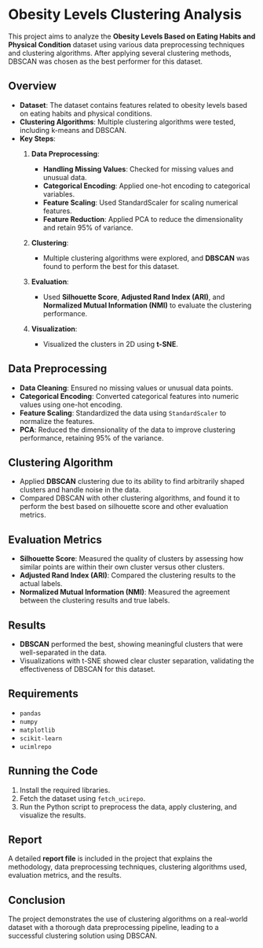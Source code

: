 # Obesity Levels Clustering Analysis

This project aims to analyze the **Obesity Levels Based on Eating Habits and Physical Condition** dataset using various data preprocessing techniques and clustering algorithms. After applying several clustering methods, DBSCAN was chosen as the best performer for this dataset.

## Overview

- **Dataset**: The dataset contains features related to obesity levels based on eating habits and physical conditions.
- **Clustering Algorithms**: Multiple clustering algorithms were tested, including k-means and DBSCAN.
- **Key Steps**:
  1. **Data Preprocessing**:
     - **Handling Missing Values**: Checked for missing values and unusual data.
     - **Categorical Encoding**: Applied one-hot encoding to categorical variables.
     - **Feature Scaling**: Used StandardScaler for scaling numerical features.
     - **Feature Reduction**: Applied PCA to reduce the dimensionality and retain 95% of variance.
  
  2. **Clustering**:
     - Multiple clustering algorithms were explored, and **DBSCAN** was found to perform the best for this dataset.
  
  3. **Evaluation**:
     - Used **Silhouette Score**, **Adjusted Rand Index (ARI)**, and **Normalized Mutual Information (NMI)** to evaluate the clustering performance.
  
  4. **Visualization**:
     - Visualized the clusters in 2D using **t-SNE**.

## Data Preprocessing

- **Data Cleaning**: Ensured no missing values or unusual data points.
- **Categorical Encoding**: Converted categorical features into numeric values using one-hot encoding.
- **Feature Scaling**: Standardized the data using `StandardScaler` to normalize the features.
- **PCA**: Reduced the dimensionality of the data to improve clustering performance, retaining 95% of the variance.

## Clustering Algorithm

- Applied **DBSCAN** clustering due to its ability to find arbitrarily shaped clusters and handle noise in the data.
- Compared DBSCAN with other clustering algorithms, and found it to perform the best based on silhouette score and other evaluation metrics.

## Evaluation Metrics

- **Silhouette Score**: Measured the quality of clusters by assessing how similar points are within their own cluster versus other clusters.
- **Adjusted Rand Index (ARI)**: Compared the clustering results to the actual labels.
- **Normalized Mutual Information (NMI)**: Measured the agreement between the clustering results and true labels.

## Results

- **DBSCAN** performed the best, showing meaningful clusters that were well-separated in the data.
- Visualizations with t-SNE showed clear cluster separation, validating the effectiveness of DBSCAN for this dataset.

## Requirements

- `pandas`
- `numpy`
- `matplotlib`
- `scikit-learn`
- `ucimlrepo`

## Running the Code

1. Install the required libraries.
2. Fetch the dataset using `fetch_ucirepo`.
3. Run the Python script to preprocess the data, apply clustering, and visualize the results.

## Report

A detailed **report file** is included in the project that explains the methodology, data preprocessing techniques, clustering algorithms used, evaluation metrics, and the results.

## Conclusion

The project demonstrates the use of clustering algorithms on a real-world dataset with a thorough data preprocessing pipeline, leading to a successful clustering solution using DBSCAN.
